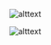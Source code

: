 ![alttext](https://github.com/Dj-Polyester/Android-Calculator-App/tree/main/images/calc1.png)

![alttext](https://github.com/Dj-Polyester/Android-Calculator-App/tree/main/images/calc2.png)
